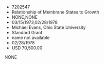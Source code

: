 * 7202547
* Relationship of Membrane States to Growth
* NONE,NONE
* 03/15/1973,02/28/1978
* Michael Evans, Ohio State University
* Standard Grant
* name not available
* 02/28/1978
* USD 70,500.00

NONE